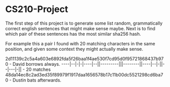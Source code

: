 # CS210-Project
The first step of this project is to generate some list random, grammatically correct english sentences that might make sense maybe.
Next is to find which pair of these sentences has the most similar sha256 hash.

For example this a pair I found with 20 matching characters in the same position, and given some context they might actually make sense.

2d11139c2c5a4a603e6892fda5f26baa1f4ae530f7cd95d0f95721868437b970 - David borrows always.
----|--|-|-|----|--||---------|||--------||----|--|-||--|---|-|| - 20 matches
48da14ec8c2ad3ed35f89979f1917daa1656578b17c11b00dc5521298cd6ba70 - Dustin bats afterwards.
